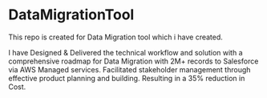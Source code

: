 # DataMigrationTool
This repo is created for Data Migration tool which i have created.


I have Designed & Delivered the technical workflow and solution with a comprehensive roadmap for Data Migration with 2M+ records to Salesforce via AWS Managed services. Facilitated stakeholder management through effective product planning and building. Resulting in a 35% reduction in Cost.
